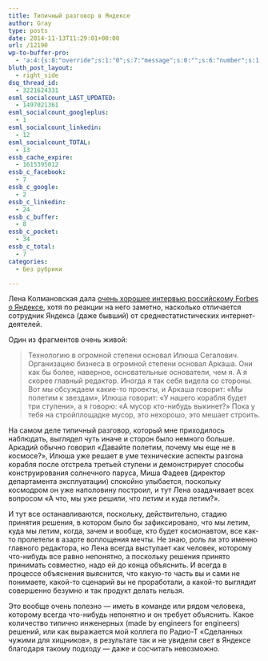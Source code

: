 ```yaml
---
title: Типичный разговор в Яндексе
author: Gray
type: posts
date: 2014-11-13T11:29:01+00:00
url: /12190
wp-to-buffer-pro:
  - 'a:4:{s:8:"override";s:1:"0";s:7:"message";s:0:"";s:6:"number";s:1:"1";s:16:"alternateMessage";s:0:"";}'
bluth_post_layout:
  - right_side
dsq_thread_id:
  - 3221624331
esml_socialcount_LAST_UPDATED:
  - 1497021361
esml_socialcount_googleplus:
  - 1
esml_socialcount_linkedin:
  - 12
esml_socialcount_TOTAL:
  - 13
essb_cache_expire:
  - 1615395012
essb_c_facebook:
  - 7
essb_c_google:
  - 2
essb_c_linkedin:
  - 24
essb_c_buffer:
  - 8
essb_c_pocket:
  - 34
essb_c_total:
  - 7
categories:
  - Без рубрики

---
```








Лена Колмановская дала <a href="http://www.forbes.ru/forbes-woman/zhenshchiny-v-biznese/271847-v-tom-chto-putin-govoril-pro-yandeks-ya-ne-vizhu-ugrozy" target="_blank">очень хорошее интервью российскому Forbes о Яндексе</a>, хотя по реакции на него заметно, насколько отличается сотрудник Яндекса (даже бывший) от среднестатистических интернет-деятелей.

Один из фрагментов очень живой:

> Технологию в огромной степени основал Илюша Сегалович. Организацию бизнеса в огромной степени основал Аркаша. Они как бы более, наверное, основательные основатели, чем я. А я скорее главный редактор. Иногда я так себя видела со стороны. Вот мы обсуждаем какие-то проекты, и Аркаша говорит: «Мы полетим к звездам», Илюша говорит: «У нашего корабля будет три ступени», а я говорю: «А мусор кто-нибудь выкинет?» Пока у тебя на стройплощадке мусор, это нехорошо, это мешает строить. 

На самом деле типичный разговор, который мне приходилось наблюдать, выглядел чуть иначе и сторон было немного больше. Аркадий обычно говорил &#171;Давайте полетим, почему мы еще не в космосе?&#187;, Илюша уже решает в уме технические аспекты разгона корабля после отстрела третьей ступени и демонстрирует способы конструирования солнечного паруса, Миша Фадеев (директор департамента эксплуатации) спокойно улыбается, поскольку космодром он уже наполовину построил, и тут Лена озадачивает всех вопросом &#171;А что, мы уже решили, что летим и куда летим?&#187;.

И тут все останавливаются, поскольку, действительно, стадию принятия решения, в котором было бы зафиксировано, что мы летим, куда мы летим, когда, зачем и вообще, кто будет космонавтом, все как-то пролетели в азарте воплощения мечты. Не знаю, роль ли это именно главного редактора, но Лена всегда выступает как человек, которому что-нибудь все равно непонятно, а поскольку решения принято принимать совместно, надо ей до конца объяснить. И всегда в процессе объяснения выяснится, что какую-то часть вы и сами не понимаете, какой-то сценарий вы не проработали, а какой-то выглядит совершенно безумно и так продукт делать нельзя.

Это вообще очень полезно — иметь в команде или рядом человека, которому всегда что-нибудь непонятно и он требует объяснить. Какое количество типично инженерных (made by engineers for engineers) решений, или как выражается мой коллега по Радио-Т &#171;Сделанных чужими для хищников&#187;, в результате так и не увидели свет в Яндексе благодаря такому подходу — даже и сосчитать невозможно.